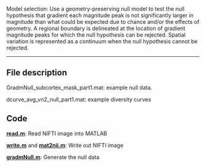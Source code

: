 Model selection: Use a geometry-preserving null model to test the null hypothesis that gradient each magnitude peak is not significantly larger in magnitude than what could be expected due to chance and/or the effects of geometry. A regional boundary is delineated at the location of gradient magnitude peaks for which the null hypothesis can be rejected. Spatial variation is represented as a continuum when the null hypothesis cannot be rejected.
***
## File description
GradmNull_subcortex_mask_part1.mat: example null data.

dcurve_avg_vn2_null_part1.mat: example diversity curves
## Code 
[**read.m**](../functions/read.m): Read NIFTI image into MATLAB

[**write.m**](../functions/write.m) and [**mat2nii.m**](../functions/mat2nii.m): Write out NIFTI image

[**gradmNull.m**](../functions/gradmNull.m): Generate the null data 
